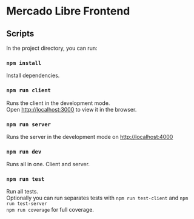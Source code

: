 # Mercado Libre Frontend

## Scripts

In the project directory, you can run:

### `npm install`

Install dependencies.

### `npm run client`

Runs the client in the development mode.\
Open [http://localhost:3000](http://localhost:3000) to view it in the browser.

### `npm run server`

Runs the server in the development mode on [http://localhost:4000](http://localhost:4000)

### `npm run dev`

Runs all in one. Client and server.

### `npm run test`

Run all tests.\
Optionally you can run separates tests with `npm run test-client` and `npm run test-server`\
`npm run coverage` for full coverage.


